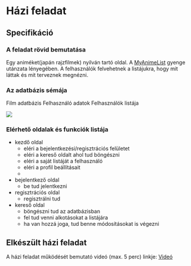 # Házi feladat

## Specifikáció

### A feladat rövid bemutatása

Egy animéket(japán rajzfilmek) nyilván tartó oldal. A [MyAnimeList](https://myanimelist.net) gyenge utánzata lényegében. A felhasználók felvehetnek a listájukra, hogy mit láttak és mit terveznek megnézni.

### Az adatbázis sémája

Film adatbázis
Felhasználó adatok
Felhasználók listája

![](schema.png)

### Elérhető oldalak és funkciók listája

- kezdő oldal
    - eléri a bejelentkezési/regisztrációs felületet
    - eléri a kereső oldalt ahol tud böngészni
    - eléri a saját listáját a felhasználó
    - eléri a profil beállításait
    -
- bejelentkező oldal
    - be tud jelentkezni
- regisztrációs oldal
    - regisztrálni tud
- kereső oldal
  - böngészni tud az adatbázisban
  - fel tud venni alkotásokat a listájára
  - ha van hozzá joga, tud benne módosításokat is végezni

## Elkészült házi feladat

A házi feladat működését bemutató videó (max. 5 perc) linkje: [Videó](https://...) 
